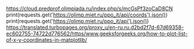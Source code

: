 https://cloud.predprof.olimpiada.ru/index.php/s/mcGsPf3zoCaD8CN
print(requests.get('https://olimp.miet.ru/ppo_it/api/coords').json())
print(requests.get('https://olimp.miet.ru/ppo_it/api').json())
https://translated.turbopages.org/proxy_u/en-ru.ru.d2bd2f7d-67d69358-ec602755-74722d776562/https/www.geeksforgeeks.org/how-to-plot-list-of-x-y-coordinates-in-matplotlib/
